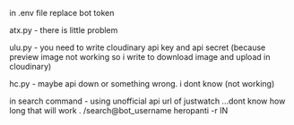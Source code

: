 in .env file replace bot token 

atx.py - there is little problem 

ulu.py - you need to write cloudinary api key and api secret (because preview image not working so i write to download image and upload in cloudinary) 

hc.py - maybe api down or something wrong. i dont know (not working)

in search command - using unofficial api url of justwatch ...dont know how long that will work .
/search@bot_username heropanti -r IN 
